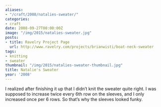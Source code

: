 ```yaml
---
aliases:
- "/craft/2008/natalies-sweater/"
categories:
- craft
date: 2008-09-27T00:00:00Z
image: "/img/2015/natalies-sweater.jpg"
posts:
- title: Ravelry Project Page
  url: http://www.ravelry.com/projects/brianwisti/boat-neck-sweater
tags:
- knitting
- sweater
thumbnail: "/img/2015/natalies-sweater-thumbnail.jpg"
title: Natalie's Sweater
year: '2008'
---
```

I realized after finishing it up that I didn’t knit the sweater quite right. I was supposed to increase twice every 6th row on the sleeves, and I only increased once per 6 rows. So that’s why the sleeves looked funky.
